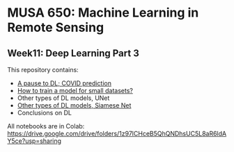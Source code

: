 # MUSA 650: Machine Learning in Remote Sensing

## Week11: Deep Learning Part 3

This repository contains:

- [A pause to DL; COVID prediction](COVID_pred1.ipynb)
- [How to train a model for small datasets?](DL_TransferLearning.ipynb)
- Other types of DL models, UNet
- [Other types of DL models, Siamese Net](DL_SiameseNet_MNIST.ipynb)
- Conclusions on DL

All notebooks are in Colab: https://drive.google.com/drive/folders/1z97lCHceB5QhQNDhsUC5L8aR6ldAY5ce?usp=sharing
